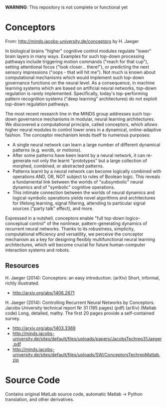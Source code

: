 __WARNING__: This repository is not complete or functional yet

Conceptors
==========
From: http://minds.jacobs-university.de/conceptors by H. Jaeger

In biological brains "higher" cognitive control modules regulate "lower" brain layers in many ways. Examples for such top-down processing pathways include triggering motion commands ("reach for that cup"), setting attentional focus ("look closer... there!"), or predicting the next sensory impressions ("oops - that will hit me"). Not much is known about computational mechanisms which would implement such top-down governance functions on the neural level. As a consequence, in machine learning systems which are based on artificial neural networks, top-down regulation is rarely implemented. Specifically, today's top-performing pattern recognition systems ("deep learning" architectures) do not exploit top-down regulation pathways.

The most recent research line in the MINDS group addresses such top-down governance mechanisms in modular, neural learning architectures. We discovered a computational principle, called conceptors, which allows higher neural modules to control lower ones in a dynamical, online-adaptive fashion. The conceptor mechanism lends itself to numerous purposes:

* A single neural network can learn a large number of different dynamical patterns (e.g. words, or motions).
* After some patterns have been learnt by a neural network, it can re-generate not only the learnt "prototypes" but a large collection of morphed, combined, or abstracted patterns.
* Patterns learnt by a neural network can become logically combined with operations AND, OR, NOT subject to rules of Boolean logic. This reveals a fundamental link between the worlds of "subsymbolic" neural dynamics and of "symbolic"  cognitive operations.
* This intimate connection between the worlds of neural dynamics and logical-symbolic operations yields novel algorithms and architectures for lifelong learning, signal filtering, attending to particular signal sources ("party talk" effect), and more.

Expressed in a nutshell, conceptors enable "full top-down logico-conceptual control" of the nonlinear, pattern-generating dynamics of recurrent neural networks. Thanks to its robustness, simplicity, computational efficiency and versatility, we perceive the conceptor mechanism as a key for designing flexibly multifunctional neural learning architectures, which will become crucial for future human-computer interaction systems and robots.

Resources
---------

H. Jaeger (2014): Conceptors: an easy introduction. (arXiv) Short, informal, richly illustrated.
 * http://arxiv.org/abs/1406.2671

H. Jaeger (2014): Controlling Recurrent Neural Networks by Conceptors. Jacobs University technical report Nr 31 (195 pages) (pdf) (arXiv) (Matlab code) Long, detailed, mathy. The first 20 pages provide a self-contained survey.
 * http://arxiv.org/abs/1403.3369
 * http://minds.jacobs-university.de/sites/default/files/uploads/papers/JacobsTechrep31Jaeger.pdf
 * http://minds.jacobs-university.de/sites/default/files/uploads/SW/ConceptorsTechrepMatlab.zip
 
 
Source Code
===========
Contains original MatLab source code, automatic Matlab -> Python translation, and other derivatives.
 
